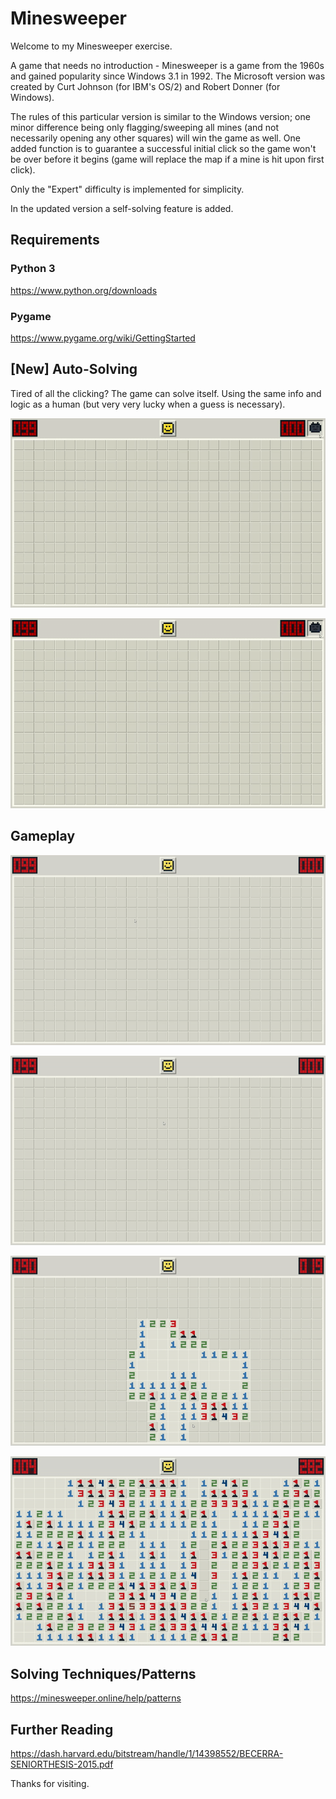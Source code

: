 # Minesweeper

Welcome to my Minesweeper exercise.

A game that needs no introduction - Minesweeper is a game from the 1960s and gained popularity since Windows 3.1 in 1992. The Microsoft version was created by Curt Johnson (for IBM's OS/2) and Robert Donner (for Windows).

The rules of this particular version is similar to the Windows version; one minor difference being only flagging/sweeping all mines (and not necessarily opening any other squares) will win the game as well. One added function is to guarantee a successful initial click so the game won't be over before it begins (game will replace the map if a mine is hit upon first click).

Only the "Expert" difficulty is implemented for simplicity.

In the updated version a self-solving feature is added.

## Requirements

### Python 3
https://www.python.org/downloads

### Pygame
https://www.pygame.org/wiki/GettingStarted

## [New] Auto-Solving

Tired of all the clicking? The game can solve itself. Using the same info and logic as a human (but very very lucky when a guess is necessary).

![](https://github.com/tianxiaozhang1/minesweeper/blob/main/auto_solve.gif)

![](https://github.com/tianxiaozhang1/minesweeper/blob/main/auto_solve_2.gif)

## Gameplay

![](https://github.com/tianxiaozhang1/minesweeper/blob/main/minesweeper1a.gif)

![](https://github.com/tianxiaozhang1/minesweeper/blob/main/minesweeper2a.gif)

![](https://github.com/tianxiaozhang1/minesweeper/blob/main/minesweeper3a.gif)

![](https://github.com/tianxiaozhang1/minesweeper/blob/main/minesweeper4a.gif)

## Solving Techniques/Patterns

https://minesweeper.online/help/patterns

## Further Reading

https://dash.harvard.edu/bitstream/handle/1/14398552/BECERRA-SENIORTHESIS-2015.pdf

Thanks for visiting.
